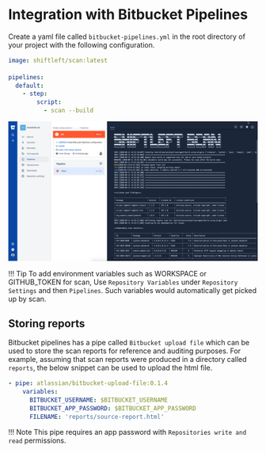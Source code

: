 # Integration with Bitbucket Pipelines

Create a yaml file called `bitbucket-pipelines.yml` in the root directory of your project with the following configuration.

```yaml
image: shiftleft/scan:latest

pipelines:
  default:
    - step:
        script:
          - scan --build
```

![Bitbucket pipelines](img/bitbucket.png)

!!! Tip
    To add environment variables such as WORKSPACE or GITHUB_TOKEN for scan, Use `Repository Variables` under `Repository Settings` and then `Pipelines`. Such variables would automatically get picked up by scan.

## Storing reports

Bitbucket pipelines has a pipe called `Bitbucket upload file` which can be used to store the scan reports for reference and auditing purposes. For example, assuming that scan reports were produced in a directory called `reports`, the below snippet can be used to upload the html file.

```yaml
- pipe: atlassian/bitbucket-upload-file:0.1.4
    variables:
      BITBUCKET_USERNAME: $BITBUCKET_USERNAME
      BITBUCKET_APP_PASSWORD: $BITBUCKET_APP_PASSWORD
      FILENAME: 'reports/source-report.html'
```

!!! Note
    This pipe requires an app password with `Repositories write and read` permissions.
